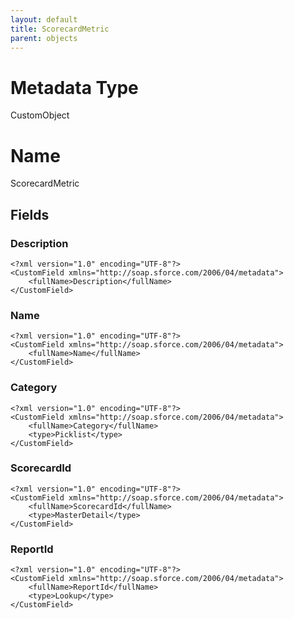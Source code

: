 ```yaml
---
layout: default
title: ScorecardMetric
parent: objects
---
```

# Metadata Type
CustomObject

# Name
ScorecardMetric
## Fields
### Description

```
<?xml version="1.0" encoding="UTF-8"?>
<CustomField xmlns="http://soap.sforce.com/2006/04/metadata">
    <fullName>Description</fullName>
</CustomField>
```
### Name

```
<?xml version="1.0" encoding="UTF-8"?>
<CustomField xmlns="http://soap.sforce.com/2006/04/metadata">
    <fullName>Name</fullName>
</CustomField>
```
### Category

```
<?xml version="1.0" encoding="UTF-8"?>
<CustomField xmlns="http://soap.sforce.com/2006/04/metadata">
    <fullName>Category</fullName>
    <type>Picklist</type>
</CustomField>
```
### ScorecardId

```
<?xml version="1.0" encoding="UTF-8"?>
<CustomField xmlns="http://soap.sforce.com/2006/04/metadata">
    <fullName>ScorecardId</fullName>
    <type>MasterDetail</type>
</CustomField>
```
### ReportId

```
<?xml version="1.0" encoding="UTF-8"?>
<CustomField xmlns="http://soap.sforce.com/2006/04/metadata">
    <fullName>ReportId</fullName>
    <type>Lookup</type>
</CustomField>
```
